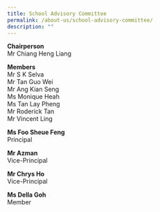 ```yaml
---
title: School Advisory Committee
permalink: /about-us/school-advisory-committee/
description: ""
---
```

<b>Chairperson</b> <br>
Mr Chiang Heng Liang

<b>Members</b> <br>
Mr S K Selva <br>
Mr Tan Guo Wei <br>
Mr Ang Kian Seng <br>
Ms Monique Heah <br>
Ms Tan Lay Pheng <br>
Mr Roderick Tan <br>
Mr Vincent Ling

<b>Ms Foo Sheue Feng</b> <br>
Principal

<b>Mr Azman</b> <br>
Vice-Principal

<b>Mr Chrys Ho</b> <br>
Vice-Principal

<b>Ms Della Goh</b>  <br>
Member